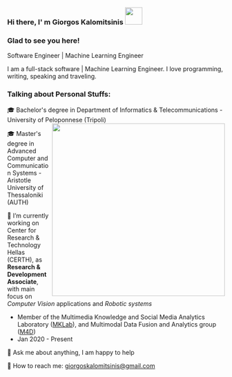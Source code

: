 ### Hi there, I' m Giorgos Kalomitsinis <img src="https://user-images.githubusercontent.com/80779522/144214217-49498e7e-6e8b-446e-a0f8-cfc71f8e4f59.gif" width="40" />

### Glad to see you here!

Software Engineer | Machine Learning Engineer

I am a full-stack software | Machine Learning Engineer. I love programming, writing, speaking and traveling.

### Talking about Personal Stuffs: 



🎓 Bachelor's degree in Department of Informatics & Telecommunications - \
University of Peloponnese (Tripoli) <img align="right" src="https://user-images.githubusercontent.com/80779522/144221644-a873830d-6ce8-4221-975a-e05c7fb6319a.gif" width="400"/>

🎓 Master's degree in Advanced Computer and Communication Systems - Aristotle University of Thessaloniki (AUTH)

🔭 I’m currently working on Center for Research & Technology Hellas (CERTH), as __Research & Development Associate__, with main focus on _Computer Vision_ applications and _Robotic systems_
* Member of the Multimedia Knowledge and Social Media Analytics Laboratory ([MKLab](https://mklab.iti.gr)), and Multimodal Data Fusion and Analytics group ([M4D](https://m4d.iti.gr))
* Jan 2020 - Present

💬 Ask me about anything, I am happy to help

📧 How to reach me: giorgoskalomitsinis@gmail.com




<!-- <p align="right">
<img src="https://user-images.githubusercontent.com/80779522/144215247-289a0c58-edcc-4b85-a37e-437b22cdc7d2.gif" width="300" /> -->

<!--
**georgios-kalomitsinis/georgios-kalomitsinis** is a ✨ _special_ ✨ repository because its `README.md` (this file) appears on your GitHub profile.

Here are some ideas to get you started:

- 🔭 I’m currently working on ...
- 🌱 I’m currently learning ...
- 👯 I’m looking to collaborate on ...
- 🤔 I’m looking for help with ...
- 💬 Ask me about ...
- 📫 How to reach me: ...
- 😄 Pronouns: ...
- ⚡ Fun fact: ...
-->
